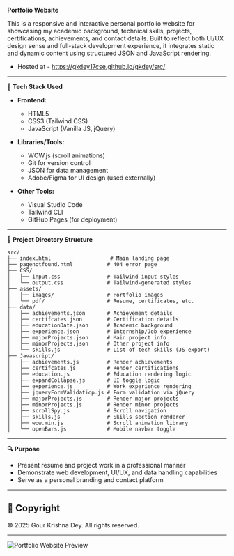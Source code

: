 **Portfolio Website**

This is a responsive and interactive personal portfolio website for showcasing my academic background, technical skills, projects, certifications, achievements, and contact details. Built to reflect both UI/UX design sense and full-stack development experience, it integrates static and dynamic content using structured JSON and JavaScript rendering. 
- Hosted at - https://gkdey17cse.github.io/gkdey/src/

---

**🚀 Tech Stack Used**

* **Frontend:**

  * HTML5
  * CSS3 (Tailwind CSS)
  * JavaScript (Vanilla JS, jQuery)

* **Libraries/Tools:**

  * WOW\.js (scroll animations)
  * Git for version control
  * JSON for data management
  * Adobe/Figma for UI design (used externally)

* **Other Tools:**

  * Visual Studio Code
  * Tailwind CLI
  * GitHub Pages (for deployment)

---

**📁 Project Directory Structure**

```
src/
├── index.html                   # Main landing page
├── pagenotfound.html           # 404 error page
├── CSS/
│   ├── input.css               # Tailwind input styles
│   └── output.css              # Tailwind-generated styles
├── assets/
│   ├── images/                 # Portfolio images
│   └── pdf/                    # Resume, certificates, etc.
├── data/
│   ├── achievements.json       # Achievement details
│   ├── certifcates.json        # Certification details
│   ├── educationData.json      # Academic background
│   ├── experience.json         # Internship/Job experience
│   ├── majorProjects.json      # Main project info
│   ├── minorProjects.json      # Other project info
│   └── skills.js               # List of tech skills (JS export)
├── Javascript/
│   ├── achievements.js         # Render achievements
│   ├── certifcates.js          # Render certifications
│   ├── education.js            # Education rendering logic
│   ├── expandCollapse.js       # UI toggle logic
│   ├── experience.js           # Work experience rendering
│   ├── jqueryFormValidatiop.js # Form validation via jQuery
│   ├── majorProjects.js        # Render major projects
│   ├── minorProjects.js        # Render minor projects
│   ├── scrollSpy.js            # Scroll navigation
│   ├── skills.js               # Skills section renderer
│   ├── wow.min.js              # Scroll animation library
│   └── openBars.js             # Mobile navbar toggle
```

---

**🔍 Purpose**

* Present resume and project work in a professional manner
* Demonstrate web development, UI/UX, and data handling capabilities
* Serve as a personal branding and contact platform

---
## 📄 Copyright

© 2025 Gour Krishna Dey. All rights reserved.

---

![Portfolio Website Preview](./Website/src/assets/Images/Thumbnail.jpg)


